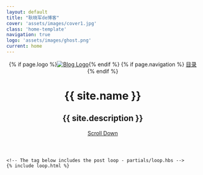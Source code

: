 ```yaml
---
layout: default
title: "耿晓军de博客"
cover: 'assets/images/cover1.jpg'
class: 'home-template'
navigation: true
logo: 'assets/images/ghost.png'
current: home
---
```

<!-- < default -->
<!-- The tag above means - insert everything in this file into the [body] of the default.hbs template -->

<!-- The big featured header  -->
<header class="main-header {% if page.cover %}"
        style="background-image: url({{ site.baseurl }}{{ page.cover }}) {% else %}no-cover{% endif %}">
    <nav class="main-nav overlay clearfix">
        {% if page.logo %}<a class="blog-logo" href="{{ site.baseurl }}"><img src="{{ site.baseurl }}{{ page.logo }}" alt="Blog Logo" /></a>{% endif %}
        {% if page.navigation %}
            <a class="menu-button icon-menu" href="#"><span class="word">目录</span></a>
        {% endif %}
    </nav>
    <div class="vertical">
        <div class="main-header-content inner">
            <h1 class="page-title">{{ site.name }}</h1>
            <h2 class="page-description">{{ site.description }}</h2>
        </div>
    </div>
    <a class="scroll-down icon-arrow-left" href="#content" data-offset="-45"><span class="hidden">Scroll Down</span></a>
</header>

<!-- The main content area on the homepage -->
<main id="content" class="content" role="main">

    <!-- The tag below includes the post loop - partials/loop.hbs -->
    {% include loop.html %}

</main>
